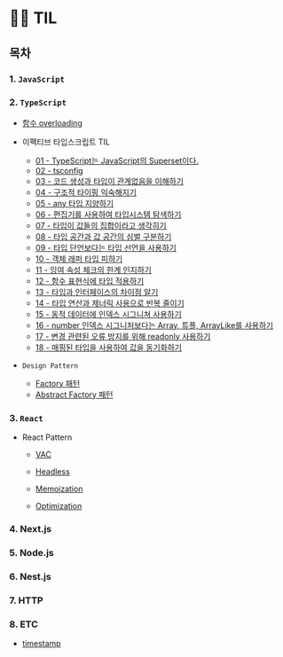 # 🤾‍♂️ TIL

## 목차

### 1. `JavaScript`

### 2. `TypeScript`

- [함수 overloading](https://github.com/ranjafunc/TIL/blob/main/TS/README.md#%ED%95%A8%EC%88%98-overloading)

- 이펙티브 타입스크립트 TIL

  - [01 - TypeScript는 JavaScript의 Superset이다.](https://github.com/ranjafunc/TIL/blob/main/TS/effective-ts/01_%ED%83%80%EC%9E%85%EC%8A%A4%ED%81%AC%EB%A6%BD%ED%8A%B8%EC%99%80_%EC%9E%90%EB%B0%94%EC%8A%A4%ED%81%AC%EB%A6%BD%ED%8A%B8%EC%9D%98_%EA%B4%80%EA%B3%84.md)
  - [02 - tsconfig](https://github.com/ranjafunc/TIL/blob/main/TS/effective-ts/02_%ED%83%80%EC%9E%85%EC%8A%A4%ED%81%AC%EB%A6%BD%ED%8A%B8%EC%9D%98_%EC%84%A4%EC%A0%95%EC%9D%B4%ED%95%B4%ED%95%98%EA%B8%B0.md)
  - [03 - 코드 생성과 타입이 관계없음을 이해하기](https://github.com/ranjafunc/TIL/blob/main/TS/effective-ts/03_%EC%BD%94%EB%93%9C_%EC%83%9D%EC%84%B1%EA%B3%BC_%ED%83%80%EC%9E%85%EC%9D%B4_%EA%B4%80%EA%B3%84%EC%97%86%EC%9D%8C%EC%9D%84_%EC%9D%B4%ED%95%B4%ED%95%98%EA%B8%B0.md)
  - [04 - 구조적 타이핑 익숙해지기](https://github.com/ranjafunc/TIL/blob/main/TS/effective-ts/04_%EA%B5%AC%EC%A1%B0%EC%A0%81_%ED%83%80%EC%9D%B4%ED%95%91_%EC%9D%B5%EC%88%99%ED%95%B4%EC%A7%80%EA%B8%B0.md)
  - [05 - any 타입 지양하기](https://github.com/ranjafunc/TIL/blob/main/TS/effective-ts/05_any_%ED%83%80%EC%9E%85_%EC%A7%80%EC%96%91%ED%95%98%EA%B8%B0.md)
  - [06 - 편집기를 사용하여 타입시스템 탐색하기](https://github.com/ranjafunc/TIL/blob/main/TS/effective-ts/06_%ED%8E%B8%EC%A7%91%EA%B8%B0%EB%A5%BC_%EC%82%AC%EC%9A%A9%ED%95%98%EC%97%AC_%ED%83%80%EC%9E%85%EC%8B%9C%EC%8A%A4%ED%85%9C_%ED%83%90%EC%83%89%ED%95%98%EA%B8%B0.md)
  - [07 - 타입이 값들의 집합이라고 생각히기](https://github.com/ranjafunc/TIL/blob/main/TS/effective-ts/07_%ED%83%80%EC%9E%85%EC%9D%B4_%EA%B0%92%EB%93%A4%EC%9D%98_%EC%A7%91%ED%95%A9%EC%9D%B4%EB%9D%BC%EA%B3%A0_%EC%83%9D%EA%B0%81%ED%9E%88%EA%B8%B0.md)
  - [08 - 타입 공간과 값 공간의 심벌 구분하기](https://github.com/ranjafunc/TIL/blob/main/TS/effective-ts/08_타입_공간과_값_공간의_심벌_구분하기.md)
  - [09 - 타입 단언보다는 타입 선언을 사용하기](https://github.com/ranjafunc/TIL/blob/main/TS/effective-ts/09_타입_단언보다는_타입_선언을_사용하기.md)
  - [10 - 객체 래퍼 타입 피하기](https://github.com/ranjafunc/TIL/blob/main/TS/effective-ts/10_객체_래퍼_타입_피하기.md)
  - [11 - 잉여 속성 체크의 한계 인지하기](https://github.com/ranjafunc/TIL/blob/main/TS/effective-ts/11_잉여_속성_체크의_한계_인지하기.md)
  - [12 - 함수 표현식에 타입 적용하기](https://github.com/ranjafunc/TIL/blob/main/TS/effective-ts/12_함수_표현식에_타입_적용하기.md)
  - [13 - 타입과 인터페이스의 차이점 알기](https://github.com/ranjafunc/TIL/blob/main/TS/effective-ts/13_타입과_인터페이스의_차이점_알기.md)
  - [14 - 타입 연산과 제너릭 사용으로 반복 줄이기](https://github.com/ranjafunc/TIL/blob/main/TS/effective-ts/14_타입_연산과_제너릭_사용으로_반복_줄이기.md)
  - [15 - 동적 데이터에 인덱스 시그니쳐 사용하기](https://github.com/ranjafunc/TIL/blob/main/TS/effective-ts/15_동적_데이터에_인덱스_시그니쳐_사용하기.md)
  - [16 - number 인덱스 시그니처보다는 Array, 튜플, ArrayLike를 사용하기](https://github.com/ranjafunc/TIL/blob/main/TS/effective-ts/16_number_인덱스_시그니처보다는_Array,_튜플,_ArrayLike를_사용하기.md)
  - [17 - 변경 관련된 오류 방지를 위해 readonly 사용하기](https://github.com/ranjafunc/TIL/blob/main/TS/effective-ts/17_변경_관련된_오류_방지를_위해_readonly_사용하기.md)
  - [18 - 매핑된 타입을 사용하여 값을 동기화하기](https://github.com/ranjafunc/TIL/blob/main/TS/effective-ts/18_매핑된_타입을_사용하여_값을_동기화하기.md)

- `Design Pattern`
  - [Factory 패턴](https://github.com/ranjafunc/TIL/blob/main/TS/design-pattern/factory/factory.md)
  - [Abstract Factory 패턴](https://github.com/ranjafunc/TIL/blob/main/TS/design-pattern/abstract-factory/abstract-factory.md)

### 3. `React`

- React Pattern

  - [VAC](https://github.com/ranjafunc/TIL/tree/main/FE/React/component_pattern/VAC_pattern.md)

  - [Headless](https://github.com/ranjafunc/TIL/tree/main/FE/React/component_pattern/toss.md)

  - [Memoization](https://github.com/ranjafunc/TIL/tree/main/FE/React/memozation/README.md)

  - [Optimization](https://github.com/ranjafunc/TIL/tree/main/FE/optimize/README.md)

### 4. Next.js

### 5. Node.js

### 6. Nest.js

### 7. HTTP

### 8. ETC

- [timestamp](https://github.com/ranjafunc/TIL/tree/main/ETC/timstamp.md)

